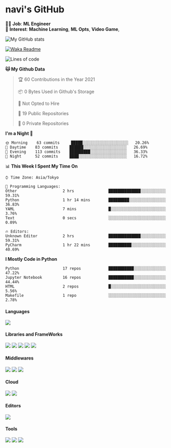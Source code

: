 # navi's GitHub

🧑‍💻 **Job**: **ML Engineer**  
🌱 **Interest**: **Machine Learning**, **ML Opts**, **Video Game**, 

![My GitHub stats](https://github-readme-stats.vercel.app/api?username=navitacion&show_icons=true&count_private=true&theme=tokyonight)

[![Waka Readme](https://github.com/navitacion/navitacion/actions/workflows/wakatime-readme.yaml/badge.svg)](https://github.com/navitacion/navitacion/actions/workflows/wakatime-readme.yaml)

<!--START_SECTION:waka-->
![Lines of code](https://img.shields.io/badge/From%20Hello%20World%20I%27ve%20Written-2.7%20million%20lines%20of%20code-blue)

**🐱 My Github Data** 

> 🏆 60 Contributions in the Year 2021
 > 
> 📦 0 Bytes Used in Github's Storage 
 > 
> 🚫 Not Opted to Hire
 > 
> 📜 19 Public Repositories 
 > 
> 🔑 0 Private Repositories  
 > 
**I'm a Night 🦉** 

```text
🌞 Morning    63 commits     █████░░░░░░░░░░░░░░░░░░░░   20.26% 
🌆 Daytime    83 commits     ██████░░░░░░░░░░░░░░░░░░░   26.69% 
🌃 Evening    113 commits    █████████░░░░░░░░░░░░░░░░   36.33% 
🌙 Night      52 commits     ████░░░░░░░░░░░░░░░░░░░░░   16.72%

```


📊 **This Week I Spent My Time On** 

```text
⌚︎ Time Zone: Asia/Tokyo

💬 Programming Languages: 
Other                    2 hrs               ██████████████░░░░░░░░░░░   59.31% 
Python                   1 hr 14 mins        █████████░░░░░░░░░░░░░░░░   36.83% 
YAML                     7 mins              █░░░░░░░░░░░░░░░░░░░░░░░░   3.76% 
Text                     0 secs              ░░░░░░░░░░░░░░░░░░░░░░░░░   0.09%

🔥 Editors: 
Unknown Editor           2 hrs               ██████████████░░░░░░░░░░░   59.31% 
PyCharm                  1 hr 22 mins        ██████████░░░░░░░░░░░░░░░   40.69%

```

**I Mostly Code in Python** 

```text
Python                   17 repos            ███████████░░░░░░░░░░░░░░   47.22% 
Jupyter Notebook         16 repos            ███████████░░░░░░░░░░░░░░   44.44% 
HTML                     2 repos             █░░░░░░░░░░░░░░░░░░░░░░░░   5.56% 
Makefile                 1 repo              ░░░░░░░░░░░░░░░░░░░░░░░░░   2.78%

```



<!--END_SECTION:waka-->


<!-- Badge Template: <img src="https://img.shields.io/badge/-<LabeltoShow>-<IconsColorCode>?style=flat&logo=<IconsName>&logoColor=white"/>  -->
#### Languages
<p>
<img src="https://img.shields.io/badge/-Python-3776AB?style=flat&logo=Python&logoColor=white"/>
</p>


#### Libraries and FrameWorks
<p>
<img src="https://img.shields.io/badge/-numpy-013243?style=flat&logo=numpy&logoColor=white"/>
 <img src="https://img.shields.io/badge/-pandas-150458?style=flat&logo=pandas&logoColor=white"/>
<img src="https://img.shields.io/badge/-PyTorch-EE4C2C?style=flat&logo=PyTorch&logoColor=white"/>
<img src="https://img.shields.io/badge/-keras-D00000?style=flat&logo=Keras&logoColor=white"/>
<img src="https://img.shields.io/badge/-scikit%20learn-F7931E?style=flat&logo=scikit-learn&logoColor=white"/>

</p>

#### Middlewares
<p>
<img src="https://img.shields.io/badge/-Docker-2496ED?style=flat&logo=Docker&logoColor=white"/>
<img src="https://img.shields.io/badge/-MySQL-4479A1?style=flat&logo=MySQL&logoColor=white"/>
<img src="https://img.shields.io/badge/-PostgreSQL-336791?style=flat&logo=PostgreSQL&logoColor=white"/>
</p>

#### Cloud
<p>
<img src="https://img.shields.io/badge/-Google%20Cloud-4285F4?style=flat&logo=Google%20Cloud&logoColor=white"/>
<img src="https://img.shields.io/badge/-Azure-0089D6?style=flat&logo=Microsoft%20Azure&logoColor=white"/>
</p>

#### Editors
<p>
<img src="https://img.shields.io/badge/-PyCharm-000000?style=flat&logo=PyCharm&logoColor=white"/>
</p>

#### Tools
<p>
<img src="https://img.shields.io/badge/-Git-F44D27?style=flat&logo=Git&logoColor=white"/>
<img src="https://img.shields.io/badge/-Github-181717?style=flat&logo=GitHub&logoColor=white"/>
<img src="https://img.shields.io/badge/-Slack-4A154B?style=flat&logo=Slack&logoColor=white"/>
</p>


<!--
**navitacion/navitacion** is a ✨ _special_ ✨ repository because its `README.md` (this file) appears on your GitHub profile.

Here are some ideas to get you started:

- 🔭 I’m currently working on ...
- 🌱 I’m currently learning ...
- 👯 I’m looking to collaborate on ...
- 🤔 I’m looking for help with ...
- 💬 Ask me about ...
- 📫 How to reach me: ...
- 😄 Pronouns: ...
- ⚡ Fun fact: ...
-->
